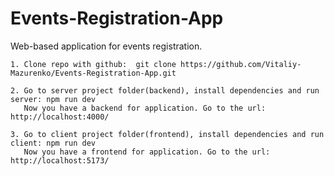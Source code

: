 # Events-Registration-App
Web-based application for events registration.

```
1. Clone repo with github:  git clone https://github.com/Vitaliy-Mazurenko/Events-Registration-App.git

2. Go to server project folder(backend), install dependencies and run server: npm run dev
   Now you have a backend for application. Go to the url: http://localhost:4000/

3. Go to client project folder(frontend), install dependencies and run client: npm run dev
   Now you have a frontend for application. Go to the url: http://localhost:5173/
   
```
